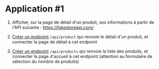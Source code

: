 # Application #1

1. Afficher, sur la page de détail d'un produit, ses informations à partir de l'API suivante : https://fakestoreapi.com/

2. [Créer un endpoint](https://nuxt.com/docs/guide/directory-structure/server) `/api/product` qui renvoie le détail d'un produit, et connecter la page de détail à cet endpoint

3. [Créer un endpoint](https://nuxt.com/docs/guide/directory-structure/server) `/api/products` qui renvoie la liste des produits, et connecter la page d'accueil à cet endpoint (attention au formulaire de sélection du nombre de produits)